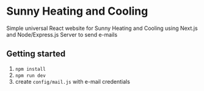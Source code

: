 # Sunny Heating and Cooling
Simple universal React website for Sunny Heating and Cooling using Next.js and Node/Express.js Server to send e-mails


## Getting started
1. `npm install`
2. `npm run dev`
3. create `config/mail.js` with e-mail credentials

